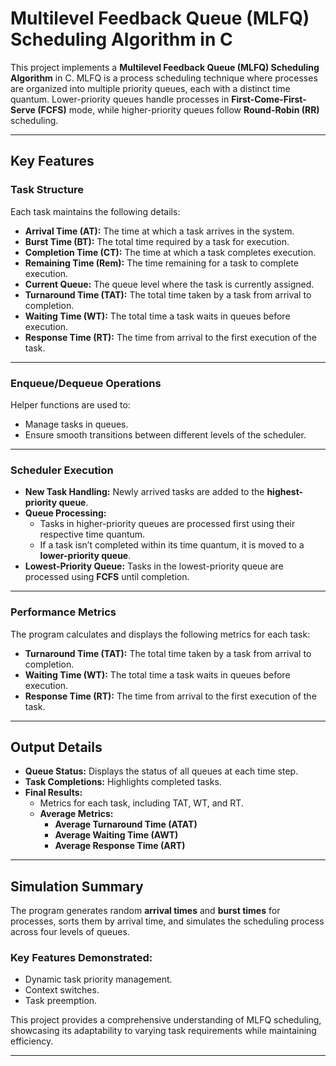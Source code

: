 # Multilevel Feedback Queue (MLFQ) Scheduling Algorithm in C

This project implements a **Multilevel Feedback Queue (MLFQ) Scheduling Algorithm** in C. MLFQ is a process scheduling technique where processes are organized into multiple priority queues, each with a distinct time quantum. Lower-priority queues handle processes in **First-Come-First-Serve (FCFS)** mode, while higher-priority queues follow **Round-Robin (RR)** scheduling.

---

## Key Features

### **Task Structure**
Each task maintains the following details:
- **Arrival Time (AT):** The time at which a task arrives in the system.
- **Burst Time (BT):** The total time required by a task for execution.
- **Completion Time (CT):** The time at which a task completes execution.
- **Remaining Time (Rem):** The time remaining for a task to complete execution.
- **Current Queue:** The queue level where the task is currently assigned.
- **Turnaround Time (TAT):** The total time taken by a task from arrival to completion.
- **Waiting Time (WT):** The total time a task waits in queues before execution.
- **Response Time (RT):** The time from arrival to the first execution of the task.

---

### **Enqueue/Dequeue Operations**
Helper functions are used to:
- Manage tasks in queues.
- Ensure smooth transitions between different levels of the scheduler.

---

### **Scheduler Execution**
- **New Task Handling:** Newly arrived tasks are added to the **highest-priority queue**.
- **Queue Processing:**
  - Tasks in higher-priority queues are processed first using their respective time quantum.
  - If a task isn’t completed within its time quantum, it is moved to a **lower-priority queue**.
- **Lowest-Priority Queue:** Tasks in the lowest-priority queue are processed using **FCFS** until completion.

---

### **Performance Metrics**
The program calculates and displays the following metrics for each task:
- **Turnaround Time (TAT):** The total time taken by a task from arrival to completion.
- **Waiting Time (WT):** The total time a task waits in queues before execution.
- **Response Time (RT):** The time from arrival to the first execution of the task.

---

## Output Details
- **Queue Status:** Displays the status of all queues at each time step.
- **Task Completions:** Highlights completed tasks.
- **Final Results:**
  - Metrics for each task, including TAT, WT, and RT.
  - **Average Metrics:**
    - **Average Turnaround Time (ATAT)**
    - **Average Waiting Time (AWT)**
    - **Average Response Time (ART)**

---

## Simulation Summary
The program generates random **arrival times** and **burst times** for processes, sorts them by arrival time, and simulates the scheduling process across four levels of queues.

### Key Features Demonstrated:
- Dynamic task priority management.
- Context switches.
- Task preemption.

This project provides a comprehensive understanding of MLFQ scheduling, showcasing its adaptability to varying task requirements while maintaining efficiency.

---
